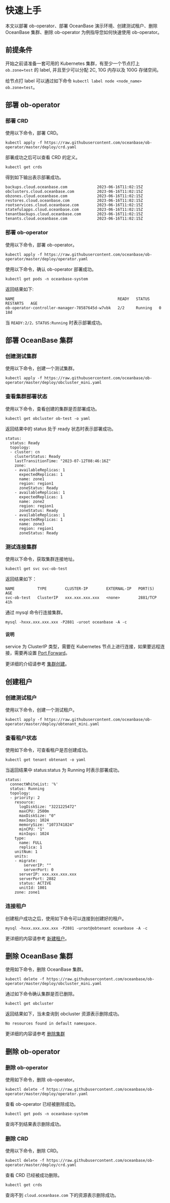 # 快速上手

本文以部署 ob-operator、部署 OceanBase 演示环境、创建测试租户、删除 OceanBase 集群、删除 ob-operator 为例指导您如何快速使用 ob-operator。

## 前提条件

开始之前请准备一套可用的 Kubernetes 集群，有至少一个节点打上 `ob.zone=test` 的 label, 并且至少可以分配 2C, 10G 内存以及 100G 存储空间。

给节点打 label 可以通过如下命令 `kubectl label node <node_name> ob.zone=test`。

## 部署 ob-operator

### 部署 CRD

使用以下命令，部署 CRD。

```shell
kubectl apply -f https://raw.githubusercontent.com/oceanbase/ob-operator/master/deploy/crd.yaml
```

部署成功之后可以查看 CRD 的定义。

```shell
kubectl get crds
```

得到如下输出表示部署成功。

```shell
backups.cloud.oceanbase.com             2023-06-16T11:02:15Z
obclusters.cloud.oceanbase.com          2023-06-16T11:02:15Z
obzones.cloud.oceanbase.com             2023-06-16T11:02:15Z
restores.cloud.oceanbase.com            2023-06-16T11:02:15Z
rootservices.cloud.oceanbase.com        2023-06-16T11:02:15Z
statefulapps.cloud.oceanbase.com        2023-06-16T11:02:15Z
tenantbackups.cloud.oceanbase.com       2023-06-16T11:02:15Z
tenants.cloud.oceanbase.com             2023-06-16T11:02:15Z
```

### 部署 ob-operator

使用以下命令，部署 ob-operator。

```shell
kubectl apply -f https://raw.githubusercontent.com/oceanbase/ob-operator/master/deploy/operator.yaml
```

使用以下命令，确认 ob-operator 部署成功。

```shell
kubectl get pods -n oceanbase-system
```

返回结果如下:

```shell
NAME                                             READY   STATUS    RESTARTS   AGE
ob-operator-controller-manager-78587645d-w7vbk   2/2     Running   0          18d
```

当 `READY:2/2，STATUS:Running` 时表示部署成功。

## 部署 OceanBase 集群

### 创建测试集群

使用以下命令，创建一个测试集群。

```shell
kubectl apply -f https://raw.githubusercontent.com/oceanbase/ob-operator/master/deploy/obcluster_mini.yaml
```

### 查看集群部署状态

使用以下命令，查看创建的集群是否部署成功。

```shell
kubectl get obcluster ob-test -o yaml
```

返回结果中的 status 处于 ready 状态时表示部署成功。

```shell
status:
  status: Ready
  topology:
  - cluster: cn
    clusterStatus: Ready
    lastTransitionTime: "2023-07-12T08:46:16Z"
    zone:
    - availableReplicas: 1
      expectedReplicas: 1
      name: zone1
      region: region1
      zoneStatus: Ready
    - availableReplicas: 1
      expectedReplicas: 1
      name: zone2
      region: region1
      zoneStatus: Ready
    - availableReplicas: 1
      expectedReplicas: 1
      name: zone3
      region: region1
      zoneStatus: Ready
```

### 测试连接集群

使用以下命令，获取集群连接地址。

```shell
kubectl get svc svc-ob-test
```

返回结果如下：

```shell
NAME          TYPE        CLUSTER-IP        EXTERNAL-IP   PORT(S)    AGE
svc-ob-test   ClusterIP   xxx.xxx.xxx.xxx   <none>        2881/TCP   41h
```

通过 mysql 命令行连接集群。

```shell
mysql -hxxx.xxx.xxx.xxx -P2881 -uroot oceanbase -A -c
```

<main id="notice" type='explain'>
  <h4>说明</h4>
  <p>service 为 ClusterIP 类型，需要在 Kubernetes 节点上进行连接，如果要远程连接，需要再设置 <a href="https://kubernetes.io/docs/tasks/access-application-cluster/port-forward-access-application-cluster/">Port Forward</a>。</p>
</main>

更详细的介绍请参考 [集群创建](500.ob-operator-user-guide/100.cluster-management-of-ob-operator/100.create-cluster-of-ob-operator.md)。

## 创建租户

### 创建测试租户

使用以下命令，创建一个测试租户。

```shell
kubectl apply -f https://raw.githubusercontent.com/oceanbase/ob-operator/master/deploy/obtenant_mini.yaml
```

### 查看租户状态

使用如下命令，可查看租户是否创建成功。

```shell
kubectl get tenant obtenant -o yaml
```

当返回结果中 status:status 为 Running 时表示部署成功。

```shell
status:
  connectWhiteList: '%'
  status: Running
  topology:
  - priority: 2
    resource:
      logDiskSize: "3221225472"
      maxCPU: 2500m
      maxDiskSize: "0"
      maxIops: 1024
      memorySize: "1073741824"
      minCPU: "1"
      minIops: 1024
    type:
      name: FULL
      replica: 1
    unitNum: 1
    units:
    - migrate:
        serverIP: ""
        serverPort: 0
      serverIP: xxx.xxx.xxx.xxx
      serverPort: 2882
      status: ACTIVE
      unitId: 1001
    zone: zone1
```

### 连接租户

创建租户成功之后，使用如下命令可以连接到创建好的租户。

```shell
mysql -hxxx.xxx.xxx.xxx -P2881 -uroot@obtenant oceanbase -A -c
```

更详细的内容请参考 [新建租户](500.ob-operator-user-guide/200.tenant-management-of-ob-operator/100.create-tenant-of-ob-operator.md)。

## 删除 OceanBase 集群

使用如下命令，删除 OceanBase 集群。

```shell
kubectl delete -f https://raw.githubusercontent.com/oceanbase/ob-operator/master/deploy/obcluster_mini.yaml
```

通过如下命令确认集群是否已删除。

```shell
kubectl get obcluster
```

返回结果如下，当未查询到 obcluster 资源表示删除成功。

```shell
No resources found in default namespace.
```

更详细的内容请参考 [删除集群](500.ob-operator-user-guide/200.tenant-management-of-ob-operator/300.delete-tenant-of-ob-operator.md)

## 删除 ob-operator

### 删除 ob-operator

使用如下命令，删除 ob-operator。

```shell
kubectl delete -f https://raw.githubusercontent.com/oceanbase/ob-operator/master/deploy/operator.yaml
```

查看 ob-operator 已经被删除成功。

```shell
kubectl get pods -n oceanbase-system
```

查询不到结果表示删除成功。

### 删除 CRD

使用以下命令，删除 CRD。

```shell
kubectl delete -f https://raw.githubusercontent.com/oceanbase/ob-operator/master/deploy/crd.yaml
```

查看 CRD 已经被成功删除。

```shell
kubectl get crds
```

查询不到 `cloud.oceanbase.com` 下的资源表示删除成功。
